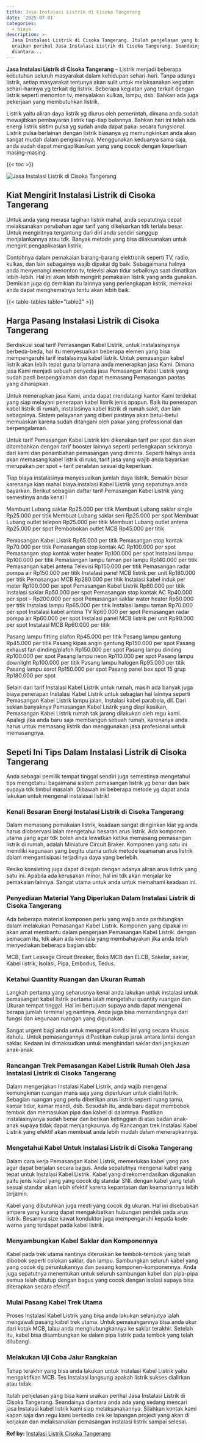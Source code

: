 ```yaml
---
title: Jasa Instalasi Listrik di Cisoka Tangerang
date: '2025-07-01'
categories:
  - biaya
description: >-
  Jasa Instalasi Listrik di Cisoka Tangerang. Itulah penjelasan yang bisa kami
  uraikan perihal Jasa Instalasi Listrik di Cisoka Tangerang. Seandainya
  diantara...
---
```


**Jasa Instalasi Listrik di Cisoka Tangerang** – Listrik menjadi beberapa kebutuhan seluruh masyarakat dalam kehidupan sehari-hari. Tanpa adanya listrik, setiap masyarakat tentunya akan sulit untuk melaksanakan kegiatan sehari-harinya yg terkait dg listirik. Beberapa kegiatan yang terkait dengan listrik seperti menonton tv, menyalakan kulkas, lampu, dsb. Bahkan ada juga pekerjaan yang membutuhkan listrik.

Listrik yaitu aliran daya listrik yg diurus oleh pemerintah, dimana anda sudah mewajibkan pembayaran listrik tiap-tiap bulannya. Bahkan hari ini telah ada energi listrik sistim pulsa yg sudah anda dapat pakai secara fungsional. Listrik pulsa berlainan dengan listrik biasanya yg memungkinkan anda akan sangat mudah dalam pengisiannya. Menggunakan keduanya sama saja, anda sudah dapat mengaplikasikan yang yang cocok dengan keperluan masing-masing.

{{< toc >}}

![Jasa Instalasi Listrik di Cisoka Tangerang](/images/instalasi-listrik-murah08.png)

## Kiat Mengirit Instalasi Listrik di Cisoka Tangerang

Untuk anda yang merasa tagihan listrik mahal, anda sepatutnya cepat melaksanakan perubahan agar tarif yang dikeluarkan tdk terlalu besar. Untuk mengiritnya tergantung dari diri anda sendiri sanggup menjalankannya atau tdk. Banyak metode yang bisa dilaksanakan untuk mengirit pengaplikasian listrik.

Contohnya dalam pemakaian barang-barang elektronik seperti TV, radio, kulkas, dan lain sebagainya wajib dipakai dg baik. Sebagaimana halnya anda menyenangi menonton tv, televisi akan tidur sebaiknya saat dimatikan lebih-lebih. Hal ini akan lebih mengirit pemakaian listrik yang anda gunakan. Demikian juga dg demikian itu lainnya yang perlengkapan listrik, memakai anda dapat menghematnya tentu akan lebih baik.

{{< table-tables table="table2" >}}

## Harga Pasang Instalasi Listrik di Cisoka Tangerang

Berdiskusi soal tarif Pemasangan Kabel Listrik, untuk instalasinyanya berbeda-beda, hal itu menyesuaikan beberapa elemen yang bisa mempengaruhi tarif instalasinya kabel listrik. Untuk pemasangan kabel listrik akan lebih tepat guna bilamana anda menerapkan jasa Kami. Dimana jasa Kami menjadi sebuah penyedia jasa Pemasangan Kabel Listrik yang sudah pasti berpengalaman dan dapat memasang Pemasangan pantas yang diharapkan.

Untuk menerapkan jasa Kami, anda dapat mendatangi kantor Kami terdekat yang siap melayani penerapan kabel listrik jenis apapun. Baik itu penerapan kabel listrik di rumah, instalasinya kabel listrik di rumah sakit, dan lain sebagainya. Sistem pelayanan yang diberi pastinya akan betul-betul memuaskan karena sudah ditangani oleh pakar yang professional dan berpengalaman.

Untuk tarif Pemasangan Kabel Listrik kini dikenakan tarif per spot dan akan ditambahkan dengan tarif booster lainnya seperti perlengkapan sekiranya dari kami dan penambahan pemasangan yang diminta. Seperti halnya anda akan memasang kabel listrik di ruko, tarif jasa yang wajib anda bayarkan merupakan per spot + tarif peralatan sesuai dg keperluan.

Tiap biaya instalasinya menyesuaikan jumlah daya listrik. Semakin besar karenanya kian mahal biaya instalasi Kabel Listrik yang sepatutnya anda bayarkan. Berikut sebagian daftar tarif Pemasangan Kabel Listrik yang semestinya anda kenal !

Membuat Lubang saklar Rp25.000 per titik Membuat Lubang saklar single Rp25.000 per titik Membuat Lubang saklar seri Rp25.000 per spot Membuat Lubang outlet telepon Rp25.000 per titik Membuat Lubang outlet antena Rp25.000 per spot Pembobokan outlet MCB Rp45.000 per titik

Pemasangan Kabel Listrik Rp65.000 per titik Pemasangan stop kontak Rp70.000 per titik Pemasangan stop kontak AC Rp100.000 per spot Pemasangan stop kontak water heater Rp100.000 per spot Instalasi lampu Rp100.000 per titik Pemasangan lampu taman per lampu Rp140.000 per titik Pemasangan kabel antena Televisi Rp150.000 per titik Pemasangan radar pompa air Rp150.000 per titik Instalasi panel MCB listrik per unit Rp180.000 per titik Pemasangan MCB Rp280.000 per titik Instalasi kabel induk per meter Rp100.000 per spot Pemasangan Kabel Listrik Rp60.000 per titik Instalasi saklar Rp50.000 per spot Pemasangan stop kontak AC Rp40.000 per spot – Rp200.000 per spot Pemasangan saklar water heater Rp50.000 per titik Instalasi lampu Rp65.000 per titik Instalasi lampu taman Rp70.000 per spot Instalasi kabel antena TV Rp60.000 per spot Pemasangan radar pompa air Rp60.000 per spot Instalasi panel MCB listrik per unit Rp90.000 per spot Instalasi MCB Rp60.000 per titik

Pasang lampu fitting plafon Rp45.000 per titik Pasang lampu gantung Rp45.000 per titik Pasang kipas angin gantung Rp150.000 per spot Pasang exhaust fan dinding/plafon Rp150.000 per spot Pasang lampu dinding Rp100.000 per spot Pasang lampu neon Rp110.000 per spot Pasang lampu downlight Rp100.000 per titik Pasang lampu halogen Rp95.000 per titik Pasang lampu sorot Rp150.000 per spot Pasang panel box spot 15 grup Rp180.000 per spot

Selain dari tarif Instalasi Kabel Listrik untuk rumah, masih ada banyak juga biaya penerapan Instalasi Kabel Listrik untuk sebagian hal lainnya seperti Pemasangan Kabel Listrik lampu jalan, Instalasi kabel parabola, dll. Dari sekian banyaknya Pemasangan Kabel Listrik yang diaplikasikan, Pemasangan Kabel Listrik rumah tak jarang dilakukan oleh regu kami. Apalagi jika anda baru saja membangun sebuah rumah, karenanya anda harus untuk memasang listrik dan menggunakan jasa profesional untuk memasangnya.

## Sepeti Ini Tips Dalam Instalasi Listrik di Cisoka Tangerang


Anda sebagai pemilik tempat tinggal sendiri juga semestinya mengetahui tips mengetahui bagaimana sistem pemasangan listrik yg benar dan baik supaya tdk timbul masalah. Dibawah ini beberapa metode yg dapat anda lakukan untuk mengenal instalasai listrik!

### Kenali Besaran Energi Instalasi Listrik di Cisoka Tangerang

Dalam memasang pemakaian listrik, keadaan sangat diinginkan kiat yg anda harus diobservasi ialah mengetahui besaran arus listrik. Ada komponen utama yang agar tdk boleh anda lewatkan ketika memasang pemasangan listrik di rumah, adalah Miniature Circuit Braker. Komponen yang satu ini memiliki kegunaan yang begitu utama untuk metode keamanan arus listrik dalam mengantisipasi terjadinya daya yang berlebih.

Resiko konsleting juga dapat dicegah dengan adanya aliran arus listrik yang satu ini. Apabila ada kerusakan minor, hal ini tdk akan menjalar ke pemakaian lainnya. Sangat utama untuk anda untuk memahami keadaan ini.

### Penyediaan Material Yang Diperlukan Dalam Instalasi Listrik di Cisoka Tangerang

Ada beberapa material komponen perlu yang wajib anda perhitungkan dalam melakukan Pemasangan Kabel Listrik. Komponen yang dipakai ini akan amat membantu dalam pengerjaan Pemasangan Kabel Listrik. dengan semacam itu, tdk akan ada kendala yang membahayakan jika anda telah menyediakan beberapa bagian sbb:

MCB, Eart Leakage Circuit Breaker, Boks MCB dan ELCB, Sakelar, saklar, Kabel listrik, Isolasi, Pipa, Embodus, Tedus.

### Ketahui Quantity Ruangan dan Ukuran Rumah

Langkah pertama yang seharusnya kenal anda lakukan untuk instalasi untuk pemasangan kabel listrik pertama ialah mengetahui quantity ruangan dan Ukuran tempat tinggal. Hal ini bertujuan supaya anda dapat mengenal berapa jumlah terminal yg nantinya. Anda juga bisa memandangnya dari fungsi dan kegunaan ruangan yang digunakan.

Sangat urgent bagi anda untuk mengenal kondisi ini yang secara khusus dahulu. Untuk pemasangannya diPastikan cukup jarak antara lantai dengan saklar. Kedaan ini dimaksudkan untuk menghindari saklar dari jangkauan anak-anak.

### Rancangan Trek Pemasangan Kabel Listrik Rumah Oleh Jasa Instalasi Listrik di Cisoka Tangerang

Dalam mengerjakan Instalasi Kabel Listrik, anda wajib mengenal kemungkinan ruangan mana saja yang diperlukan untuk dialiri listrik. Sebagian ruangan yang perlu diberikan arus listrik seperti ruang tamu, kamar tidur, kamar mandi, dsb. Sesudah itu, anda baru dapat membobok tembok dan memasukan pipa dan kabel di dalamnya. Pastikan instalasinyanya sudah benar dan berikan ketinggian di atas badan anak-anak supaya tidak dapat menjangkaunya. dg Rancangan trek Instalasi Kabel Listrik yang efektif akan membuat anda lebih mudah dalam menerapkannya.

### Mengetahui Kabel Untuk Instalasi Listrik di Cisoka Tangerang

Dalam cara kerja Pemasangan Kabel Listrik, memerlukan kabel yang pas agar dapat berjalan secara bagus. Anda sepatutnya mengenal kabel yang tepat untuk Instalasi Kabel Listrik. Kabel yang direkomendasikan digunakan yaitu jenis kabel yang yang cocok dg standar SNI. dengan kabel yang telah sesuai standar akan lebih efektif karena kepantasan dan keamanannya lebih terjamin.

Kabel yang dibutuhkan juga mesti yang cocok dg ukuran. Hal ini disebabkan ampere yang kurang dapat mengakibatkan hubungan pendek pada arus listrik. Besarnya size kawat konduktor juga mempengaruhi kepada kode warna yang terdapat pada kabel listrik.

### Menyambungkan Kabel Saklar dan Komponennya

Kabel pada trek utama nantinya diteruskan ke tembok-tembok yang telah dibobok seperti colokan saklar, dan lampu. Sambungkan seluruh kabel yang yang cocok dg peruntukannya dan pasang komponen-komponennya. Anda juga sepatutnya menentukan untuk seluruh sambungan kabel dan pipa-pipa semua telah ditutup dengan bagus yang cocok dengan isolasi supaya bisa diterapkan secara efektif.

### Mulai Pasang Kabel Trek Utama

Proses Instalasi Kabel Listrik yang bisa anda lakukan selanjutya ialah mengawali pasang kabel trek utama. Untuk pemasangannya bisa anda ukur dari kotak MCB, lalau anda menghubungkannya ke saklar terakhir. Setelah itu, kabel bisa disambungkan ke dalam pipa listrik pada tembok yang telah dilubangi.

### Melakukan Uji Coba Jalur Rangkaian

Tahap terakhir yang bisa anda lakukan untuk Instalasi Kabel Listrik yaitu mengaktifkan MCB. Tes Instalasi langsung apakah listrik sukses dialirkan atau tidak.

Itulah penjelasan yang bisa kami uraikan perihal Jasa Instalasi Listrik di Cisoka Tangerang. Seandainya diantara anda ada yang sedang mencari jasa Instalasi kabel listrik kami siap melaksanakannya. Silahkan kontak kami kapan saja dan regu kami bersedia cek ke lapangan project yang akan di kerjakan dan melaksanakan pemasangan instalasi listrik sampai selesai.

**Ref by:** [Instalasi Listrik Cisoka Tangerang](https://id.wikipedia.org/wiki/Instalasi)
